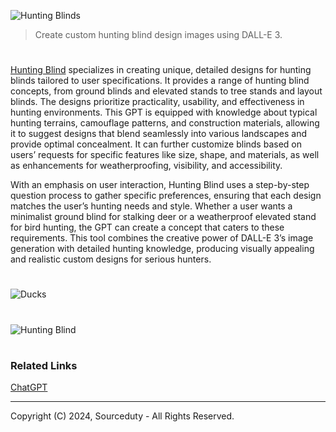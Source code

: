 ![Hunting Blinds](https://github.com/user-attachments/assets/3b5d22ac-c240-4c82-8bce-e6526a7ee2b8)

> Create custom hunting blind design images using DALL-E 3.

#

[Hunting Blind](https://chatgpt.com/g/g-hkQ8NDcS2-hunting-blind) specializes in creating unique, detailed designs for hunting blinds tailored to user specifications. It provides a range of hunting blind concepts, from ground blinds and elevated stands to tree stands and layout blinds. The designs prioritize practicality, usability, and effectiveness in hunting environments. This GPT is equipped with knowledge about typical hunting terrains, camouflage patterns, and construction materials, allowing it to suggest designs that blend seamlessly into various landscapes and provide optimal concealment. It can further customize blinds based on users’ requests for specific features like size, shape, and materials, as well as enhancements for weatherproofing, visibility, and accessibility.

With an emphasis on user interaction, Hunting Blind uses a step-by-step question process to gather specific preferences, ensuring that each design matches the user’s hunting needs and style. Whether a user wants a minimalist ground blind for stalking deer or a weatherproof elevated stand for bird hunting, the GPT can create a concept that caters to these requirements. This tool combines the creative power of DALL-E 3’s image generation with detailed hunting knowledge, producing visually appealing and realistic custom designs for serious hunters.

#

![Ducks](https://github.com/user-attachments/assets/4cef1f3d-5d85-452e-9232-c968f5d61ee6)

#

![Hunting Blind](https://github.com/user-attachments/assets/8cd3492d-be47-452f-adda-27699f0dc619)

#
### Related Links

[ChatGPT](https://github.com/sourceduty/ChatGPT)

***
Copyright (C) 2024, Sourceduty - All Rights Reserved.
